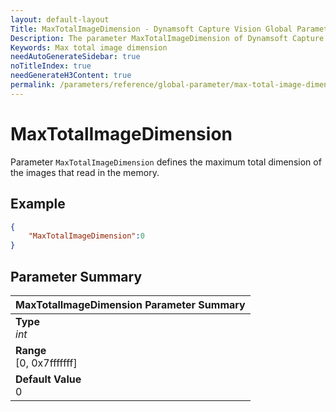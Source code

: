 ```yaml
---
layout: default-layout
Title: MaxTotalImageDimension - Dynamsoft Capture Vision Global Parameters
Description: The parameter MaxTotalImageDimension of Dynamsoft Capture Vision defines the maximum total dimension of the images that read in the memory.
Keywords: Max total image dimension
needAutoGenerateSidebar: true
noTitleIndex: true
needGenerateH3Content: true
permalink: /parameters/reference/global-parameter/max-total-image-dimension.html
---
```


# MaxTotalImageDimension

Parameter `MaxTotalImageDimension` defines the maximum total dimension of the images that read in the memory.

## Example

```json
{
    "MaxTotalImageDimension":0
}
```

## Parameter Summary

| MaxTotalImageDimension Parameter Summary |
| :--------------------------------------- |
| **Type**<br>*int* |
| **Range**<br>[0, 0x7fffffff] |
| **Default Value**<br>0 |
